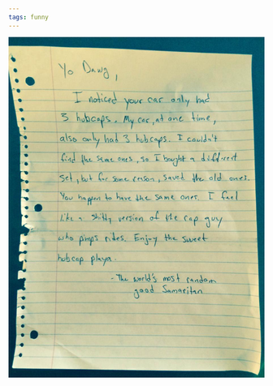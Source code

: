 ```yaml
---
tags: funny
---
```


![awesomenote](https://raw.githubusercontent.com/muneer78/muneer78.github.io/master/images/awesomenote.jpeg)
